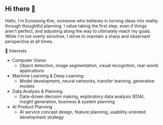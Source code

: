 ## Hi there 👋

Hello, I'm Eunseong Kim, someone who believes in turning ideas into reality through thoughtful planning.
I value taking the first step, even if things aren't perfect, and adjusting along the way to ultimately reach my goals.
While I'm not overly sensitive, I strive to maintain a sharp and observant perspective at all times.

🌱 Interests
- Computer Vision
  - Object detection, image segmentation, visual recognition, real-world applications
- Machine Learning & Deep Learning
  - Model development, neural networks, transfer learning, generative models
- Data Analysis & Planning
  - Data-driven decision making, exploratory data analysis (EDA), insight generation, business & system planning
- AI Product Planning
  - AI service concept design, feature planning, usability-oriented development strategy
